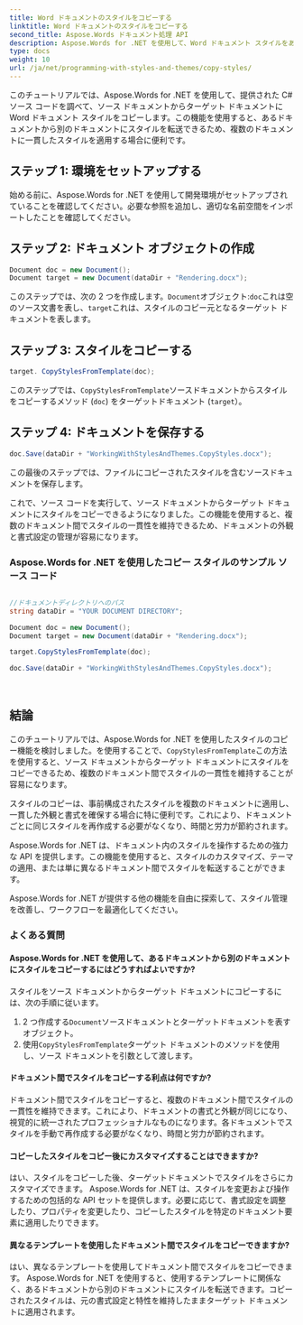 ```yaml
---
title: Word ドキュメントのスタイルをコピーする
linktitle: Word ドキュメントのスタイルをコピーする
second_title: Aspose.Words ドキュメント処理 API
description: Aspose.Words for .NET を使用して、Word ドキュメント スタイルをあるドキュメントから別のドキュメントにコピーします。複数のドキュメント間で一貫性と書式を効率的に維持します。
type: docs
weight: 10
url: /ja/net/programming-with-styles-and-themes/copy-styles/
---
```


このチュートリアルでは、Aspose.Words for .NET を使用して、提供された C# ソース コードを調べて、ソース ドキュメントからターゲット ドキュメントに Word ドキュメント スタイルをコピーします。この機能を使用すると、あるドキュメントから別のドキュメントにスタイルを転送できるため、複数のドキュメントに一貫したスタイルを適用する場合に便利です。

## ステップ 1: 環境をセットアップする

始める前に、Aspose.Words for .NET を使用して開発環境がセットアップされていることを確認してください。必要な参照を追加し、適切な名前空間をインポートしたことを確認してください。

## ステップ 2: ドキュメント オブジェクトの作成

```csharp
Document doc = new Document();
Document target = new Document(dataDir + "Rendering.docx");
```

このステップでは、次の 2 つを作成します。`Document`オブジェクト:`doc`これは空のソース文書を表し、`target`これは、スタイルのコピー元となるターゲット ドキュメントを表します。

## ステップ 3: スタイルをコピーする

```csharp
target. CopyStylesFromTemplate(doc);
```

このステップでは、`CopyStylesFromTemplate`ソースドキュメントからスタイルをコピーするメソッド (`doc`) をターゲットドキュメント (`target`）。

## ステップ 4: ドキュメントを保存する

```csharp
doc.Save(dataDir + "WorkingWithStylesAndThemes.CopyStyles.docx");
```

この最後のステップでは、ファイルにコピーされたスタイルを含むソースドキュメントを保存します。

これで、ソース コードを実行して、ソース ドキュメントからターゲット ドキュメントにスタイルをコピーできるようになりました。この機能を使用すると、複数のドキュメント間でスタイルの一貫性を維持できるため、ドキュメントの外観と書式設定の管理が容易になります。

### Aspose.Words for .NET を使用したコピー スタイルのサンプル ソース コード 

```csharp

//ドキュメントディレクトリへのパス
string dataDir = "YOUR DOCUMENT DIRECTORY"; 

Document doc = new Document();
Document target = new Document(dataDir + "Rendering.docx");

target.CopyStylesFromTemplate(doc);

doc.Save(dataDir + "WorkingWithStylesAndThemes.CopyStyles.docx");
            
        
```

## 結論

このチュートリアルでは、Aspose.Words for .NET を使用したスタイルのコピー機能を検討しました。を使用することで、`CopyStylesFromTemplate`この方法を使用すると、ソース ドキュメントからターゲット ドキュメントにスタイルをコピーできるため、複数のドキュメント間でスタイルの一貫性を維持することが容易になります。

スタイルのコピーは、事前構成されたスタイルを複数のドキュメントに適用し、一貫した外観と書式を確保する場合に特に便利です。これにより、ドキュメントごとに同じスタイルを再作成する必要がなくなり、時間と労力が節約されます。

Aspose.Words for .NET は、ドキュメント内のスタイルを操作するための強力な API を提供します。この機能を使用すると、スタイルのカスタマイズ、テーマの適用、または単に異なるドキュメント間でスタイルを転送することができます。

Aspose.Words for .NET が提供する他の機能を自由に探索して、スタイル管理を改善し、ワークフローを最適化してください。

### よくある質問

#### Aspose.Words for .NET を使用して、あるドキュメントから別のドキュメントにスタイルをコピーするにはどうすればよいですか?

スタイルをソース ドキュメントからターゲット ドキュメントにコピーするには、次の手順に従います。
1.  2 つ作成する`Document`ソースドキュメントとターゲットドキュメントを表すオブジェクト。
2. 使用`CopyStylesFromTemplate`ターゲット ドキュメントのメソッドを使用し、ソース ドキュメントを引数として渡します。

#### ドキュメント間でスタイルをコピーする利点は何ですか?

ドキュメント間でスタイルをコピーすると、複数のドキュメント間でスタイルの一貫性を維持できます。これにより、ドキュメントの書式と外観が同じになり、視覚的に統一されたプロフェッショナルなものになります。各ドキュメントでスタイルを手動で再作成する必要がなくなり、時間と労力が節約されます。

#### コピーしたスタイルをコピー後にカスタマイズすることはできますか?

はい、スタイルをコピーした後、ターゲットドキュメントでスタイルをさらにカスタマイズできます。 Aspose.Words for .NET は、スタイルを変更および操作するための包括的な API セットを提供します。必要に応じて、書式設定を調整したり、プロパティを変更したり、コピーしたスタイルを特定のドキュメント要素に適用したりできます。

#### 異なるテンプレートを使用したドキュメント間でスタイルをコピーできますか?

はい、異なるテンプレートを使用してドキュメント間でスタイルをコピーできます。 Aspose.Words for .NET を使用すると、使用するテンプレートに関係なく、あるドキュメントから別のドキュメントにスタイルを転送できます。コピーされたスタイルは、元の書式設定と特性を維持したままターゲット ドキュメントに適用されます。